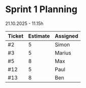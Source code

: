 # Sprint 1 Planning

21.10.2025 - 11.15h

| Ticket | Estimate | Assigned |
| ------ | -------- | -------- |
| #2     | 5        | Simon    |
| #3     | 5        | Marius   |
| #5     | 8        | Max      |
| #12    | 5        | Paul     |
| #13    | 8        | Ben      |
